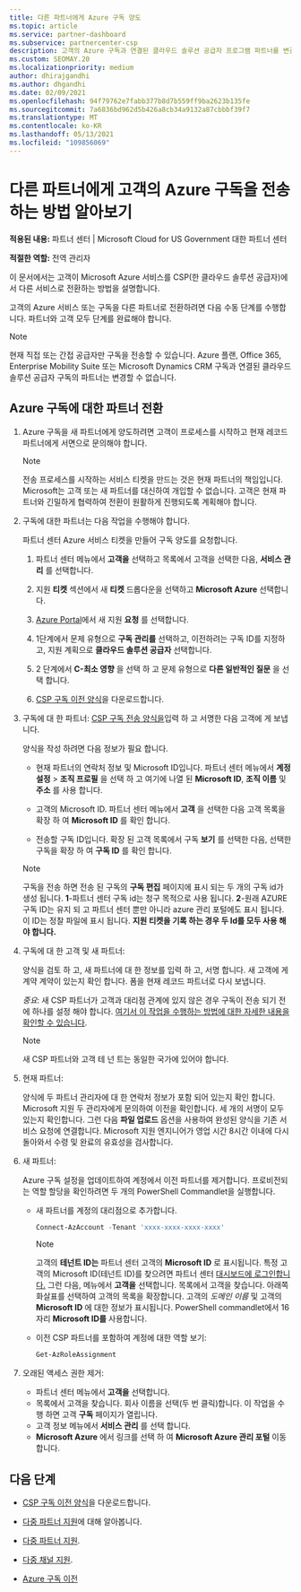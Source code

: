 ```yaml
---
title: 다른 파트너에게 Azure 구독 양도
ms.topic: article
ms.service: partner-dashboard
ms.subservice: partnercenter-csp
description: 고객의 Azure 구독과 연결된 클라우드 솔루션 공급자 프로그램 파트너를 변경하는 방법을 알아봅니다.
ms.custom: SEOMAY.20
ms.localizationpriority: medium
author: dhirajgandhi
ms.author: dhgandhi
ms.date: 02/09/2021
ms.openlocfilehash: 94f79762e7fabb377b8d7b559ff9ba2623b135fe
ms.sourcegitcommit: 7a6836bd962d5b426a8cb34a9132a87cbbbf39f7
ms.translationtype: MT
ms.contentlocale: ko-KR
ms.lasthandoff: 05/13/2021
ms.locfileid: "109856069"
---
```

# <a name="learn-how-to-transfer-a-customers-azure-subscriptions-to-another-partner"></a>다른 파트너에게 고객의 Azure 구독을 전송하는 방법 알아보기

**적용된 내용:** 파트너 센터 | Microsoft Cloud for US Government 대한 파트너 센터

**적절한 역할:** 전역 관리자

이 문서에서는 고객이 Microsoft Azure 서비스를 CSP(한 클라우드 솔루션 공급자)에서 다른 서비스로 전환하는 방법을 설명합니다.

고객의 Azure 서비스 또는 구독을 다른 파트너로 전환하려면 다음 수동 단계를 수행합니다. 파트너와 고객 모두 단계를 완료해야 합니다.

>[!Note]  
>현재 직접 또는 간접 공급자만 구독을 전송할 수 있습니다.
>Azure 플랜, Office 365, Enterprise Mobility Suite 또는 Microsoft Dynamics CRM 구독과 연결된 클라우드 솔루션 공급자 구독의 파트너는 변경할 수 없습니다.

## <a name="switch-partners-for-azure-subscriptions"></a>Azure 구독에 대한 파트너 전환

1. Azure 구독을 새 파트너에게 양도하려면 고객이 프로세스를 시작하고 현재 레코드 파트너에게 서면으로 문의해야 합니다.

   >[!Note]
   > 전송 프로세스를 시작하는 서비스 티켓을 만드는 것은 현재 파트너의 책임입니다. Microsoft는 고객 또는 새 파트너를 대신하여 개입할 수 없습니다. 고객은 현재 파트너와 긴밀하게 협력하여 전환이 원활하게 진행되도록 계획해야 합니다.

2. 구독에 대한 파트너는 다음 작업을 수행해야 합니다.

   파트너 센터 Azure 서비스 티켓을 만들어 구독 양도를 요청합니다.

   1. 파트너 센터 메뉴에서 **고객을** 선택하고 목록에서 고객을 선택한 다음, **서비스 관리** 를 선택합니다.

   2. 지원 **티켓** 섹션에서 새 **티켓** 드롭다운을 선택하고 **Microsoft Azure** 선택합니다.
   
   3. [Azure Portal](https://portal.azure.com)에서 새 지원 **요청** 를 선택합니다.
   
   4. 1단계에서 문제 유형으로 **구독 관리를** 선택하고, 이전하려는 구독 ID를 지정하고, 지원 계획으로 **클라우드 솔루션 공급자** 선택합니다.
   
   5. 2 단계에서 **C-최소 영향** 을 선택 하 고 문제 유형으로 **다른 일반적인 질문** 을 선택 합니다.
   
   6. [CSP 구독 이전 양식](https://query.prod.cms.rt.microsoft.com/cms/api/am/binary/RWwTWC)을 다운로드합니다.

3. 구독에 대 한 파트너: [CSP 구독 전송 양식을](https://query.prod.cms.rt.microsoft.com/cms/api/am/binary/RWwTWC)입력 하 고 서명한 다음 고객에 게 보냅니다. 

   양식을 작성 하려면 다음 정보가 필요 합니다.

   - 현재 파트너의 연락처 정보 및 Microsoft ID입니다. 파트너 센터 메뉴에서 **계정 설정** &gt; **조직 프로필** 을 선택 하 고 여기에 나열 된 **Microsoft ID**, **조직 이름** 및 **주소** 를 사용 합니다.

   - 고객의 Microsoft ID. 파트너 센터 메뉴에서 **고객** 을 선택한 다음 고객 목록을 확장 하 여 **Microsoft ID** 를 확인 합니다.

   - 전송할 구독 ID입니다. 확장 된 고객 목록에서 구독 **보기** 를 선택한 다음, 선택한 구독을 확장 하 여 **구독 ID** 를 확인 합니다.

   >[!Note]
   >구독을 전송 하면 전송 된 구독의 **구독 편집** 페이지에 표시 되는 두 개의 구독 id가 생성 됩니다. **1**-파트너 센터 구독 id는 청구 목적으로 사용 됩니다. **2**-원래 AZURE 구독 ID는 유지 되 고 파트너 센터 뿐만 아니라 azure 관리 포털에도 표시 됩니다. 이 ID는 정찰 파일에 표시 됩니다.  **지원 티켓을 기록 하는 경우 두 Id를 모두 사용 해야 합니다.**

4. 구독에 대 한 고객 및 새 파트너:

   양식을 검토 하 고, 새 파트너에 대 한 정보를 입력 하 고, 서명 합니다. 새 고객에 게 계약 계약이 있는지 확인 합니다. 폼을 현재 레코드 파트너로 다시 보냅니다.

   *중요*: 새 CSP 파트너가 고객과 대리점 관계에 있지 않은 경우 구독이 전송 되기 전에 하나를 설정 해야 합니다. [여기서 이 작업을 수행하는 방법에 대한 자세한 내용을 확인할 수 있습니다](request-a-relationship-with-a-customer.md).

   >[!Note]
   >새 CSP 파트너와 고객 테 넌 트는 동일한 국가에 있어야 합니다. 

5. 현재 파트너:

   양식에 두 파트너 관리자에 대 한 연락처 정보가 포함 되어 있는지 확인 합니다. Microsoft 지원 두 관리자에게 문의하여 이전을 확인합니다. 세 개의 서명이 모두 있는지 확인합니다. 그런 다음 **파일 업로드** 옵션을 사용하여 완성된 양식을 기존 서비스 요청에 연결합니다. Microsoft 지원 엔지니어가 영업 시간 8시간 이내에 다시 돌아와서 수령 및 완료의 유효성을 검사합니다.

6. 새 파트너:

   Azure 구독 설정을 업데이트하여 계정에서 이전 파트너를 제거합니다. 프로비전되는 역할 할당을 확인하려면 두 개의 PowerShell Commandlet을 실행합니다.

   - 새 파트너를 계정의 대리점으로 추가합니다.

     ```powershell
     Connect-AzAccount -Tenant 'xxxx-xxxx-xxxx-xxxx'
     ```

     >[!NOTE]
     > 고객의 **테넌트 ID는** 파트너 센터 고객의 **Microsoft ID** 로 표시됩니다. 특정 고객의 Microsoft ID(테넌트 ID)를 찾으려면 파트너 센터 [대시보드에 로그인합니다.](https://partner.microsoft.com/dashboard) 그런 다음, 메뉴에서 **고객을** 선택합니다. 목록에서 고객을 찾습니다. 아래쪽 화살표를 선택하여 고객의 목록을 확장합니다. 고객의 *도메인 이름* 및 고객의 **Microsoft ID** 에 대한 정보가 표시됩니다. PowerShell commandlet에서 16자리 **Microsoft ID를** 사용합니다.

   - 이전 CSP 파트너를 포함하여 계정에 대한 역할 보기:

     ```powershell
     Get-AzRoleAssignment
     ```

7. 오래된 액세스 권한 제거:

   - 파트너 센터 메뉴에서 **고객을** 선택합니다.
   - 목록에서 고객을 찾습니다. 회사 이름을 선택(두 번 클릭)합니다. 이 작업을 수행 하면 고객 **구독** 페이지가 열립니다.
   - 고객 정보 메뉴에서 **서비스 관리** 를 선택 합니다.
   - **Microsoft Azure** 에서 링크를 선택 하 여 **Microsoft Azure 관리 포털** 이동 합니다.

## <a name="next-steps"></a>다음 단계

- [CSP 구독 이전 양식](https://query.prod.cms.rt.microsoft.com/cms/api/am/binary/RE4ATIA)을 다운로드합니다.

- [다중 파트너 지원](multipartner.md)에 대해 알아봅니다.

- [다중 파트너 지원](multipartner.md).
- [다중 채널 지원](multichannel.md).
- [Azure 구독 이전](/azure/cost-management-billing/manage/transfer-subscriptions-subscribers-csp)